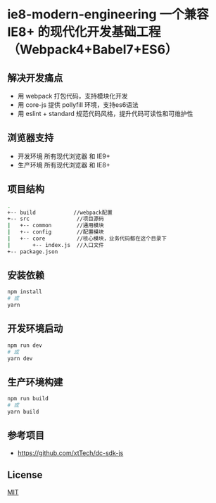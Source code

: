 # ie8-modern-engineering 一个兼容 IE8+ 的现代化开发基础工程（Webpack4+Babel7+ES6）

## 解决开发痛点

* 用 webpack 打包代码，支持模块化开发
* 用 core-js 提供 pollyfill 环境，支持es6语法
* 用 eslint + standard 规范代码风格，提升代码可读性和可维护性

## 浏览器支持

* 开发环境 所有现代浏览器 和 IE9+
* 生产环境 所有现代浏览器 和 IE8+

## 项目结构

```bash
.
+-- build            //webpack配置
+-- src               //项目源码
|   +-- common        //通用模块
|   +-- config        //配置模块
|   +-- core          //核心模块，业务代码都在这个目录下
|       +-- index.js  //入口文件
+-- package.json
```

## 安装依赖

```bash
npm install
# 或
yarn
```

## 开发环境启动

```bash
npm run dev
# 或
yarn dev
```

## 生产环境构建

```bash
npm run build
# 或
yarn build
```

## 参考项目

* https://github.com/xtTech/dc-sdk-js

## License

[MIT](http://opensource.org/licenses/MIT)
